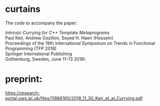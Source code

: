 # curtains

The code to accompany the paper:

*Intrinsic Currying for C++ Template Metaprograms*\
Paul Keir, Andrew Gozillon, Seyed H. Haeri (Hossein)\
Proceedings of the 19th International Symposium on Trends in Functional Programming (TFP 2018)\
Springer International Publishing\
Gothenburg, Sweden, June 11–13 2018\

# preprint:
https://research-portal.uws.ac.uk/files/11886160/2018_11_30_Keir_et_al_Currying.pdf
